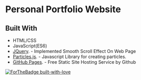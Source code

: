 # Personal Portfolio Website 

## Built With 
- HTML/CSS
- JavaScript(ES6)
- [JQuery](https://jquery.com/). - Implemented Smooth Scroll Effect On Web Page
- [Particles.js](https://github.com/VincentGarreau/particles.js/). - Javascript Library for creating particles.
- [GitHub Pages](https://pages.github.com/). - Free Static Site Hosting Service by Github



[![ForTheBadge built-with-love](http://ForTheBadge.com/images/badges/built-with-love.svg)](https://GitHub.com/Naereen/)
